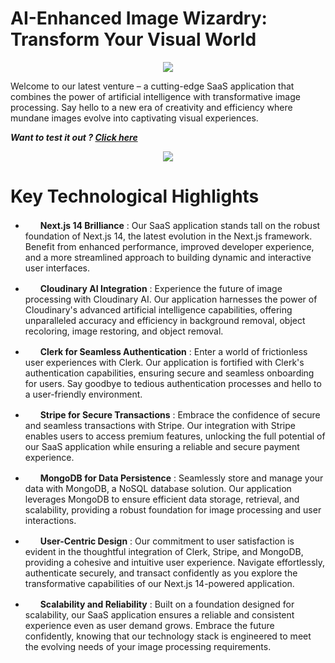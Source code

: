 # AI-Enhanced Image Wizardry: Transform Your Visual World
<p align="center">
   <img src="https://github.com/Seif-Denguezli/BetterWithAI/assets/86165032/1e3f7f04-71c5-4200-a1ba-2806806805e3" />
</p>

Welcome to our latest venture – a cutting-edge SaaS application that combines the power of artificial intelligence with transformative image processing. Say hello to a new era of creativity and efficiency where mundane images evolve into captivating visual experiences.

*__Want to test it out ? <a href="https://better-with-ai.vercel.app/"><b>Click here</b></a>__*


<p align="center">
   <img src="https://github.com/Seif-Denguezli/BetterWithAI/assets/86165032/8b9ce257-7870-407f-adf9-e908b013553c" />
</p>

# Key Technological Highlights

* <img src="https://github.com/Seif-Denguezli/BetterWithAI/assets/86165032/892c3338-5c86-4286-b8bf-376f3673b100" width="16" height="16" />&nbsp; <b>Next.js 14 Brilliance</b> : Our SaaS application stands tall on the robust foundation of Next.js 14, the latest evolution in the Next.js framework. Benefit from enhanced performance, improved developer experience, and a more streamlined approach to building dynamic and interactive user interfaces.

* <img src="https://github.com/Seif-Denguezli/BetterWithAI/assets/86165032/10e9d581-e83b-4f0a-abe5-193d6ec7b13c" width="16" height="16" />&nbsp; <b>Cloudinary AI Integration</b> : Experience the future of image processing with Cloudinary AI. Our application harnesses the power of Cloudinary's advanced artificial intelligence capabilities, offering unparalleled accuracy and efficiency in background removal, object recoloring, image restoring, and object removal.

* <img src="https://github.com/Seif-Denguezli/BetterWithAI/assets/86165032/47a38bd5-7b1f-4796-8429-3d5c18697080" width="16" height="16" />&nbsp; <b>Clerk for Seamless Authentication</b> : Enter a world of frictionless user experiences with Clerk. Our application is fortified with Clerk's authentication capabilities, ensuring secure and seamless onboarding for users. Say goodbye to tedious authentication processes and hello to a user-friendly environment.

* <img src="https://github.com/Seif-Denguezli/BetterWithAI/assets/86165032/2dbfa3bc-0604-4453-9d16-35f85d4e7c9f" width="16" height="16" />&nbsp; <b>Stripe for Secure Transactions</b> : Embrace the confidence of secure and seamless transactions with Stripe. Our integration with Stripe enables users to access premium features, unlocking the full potential of our SaaS application while ensuring a reliable and secure payment experience.

* <img src="https://github.com/Seif-Denguezli/BetterWithAI/assets/86165032/fc4caa48-92df-41d4-9202-6be371d235a4" width="16" height="16" />&nbsp; <b>MongoDB for Data Persistence</b> : Seamlessly store and manage your data with MongoDB, a NoSQL database solution. Our application leverages MongoDB to ensure efficient data storage, retrieval, and scalability, providing a robust foundation for image processing and user interactions.

* <img src="https://github.com/Seif-Denguezli/BetterWithAI/assets/86165032/19dc66b5-2908-4f11-8db0-5362e7a19759" width="16" height="16" />&nbsp; <b>User-Centric Design</b> : Our commitment to user satisfaction is evident in the thoughtful integration of Clerk, Stripe, and MongoDB, providing a cohesive and intuitive user experience. Navigate effortlessly, authenticate securely, and transact confidently as you explore the transformative capabilities of our Next.js 14-powered application.

* <img src="https://github.com/Seif-Denguezli/BetterWithAI/assets/86165032/613e957e-5dd1-47d1-872e-8fdc9ae70e1b" width="16" height="16" />&nbsp; <b>Scalability and Reliability</b> : Built on a foundation designed for scalability, our SaaS application ensures a reliable and consistent experience even as user demand grows. Embrace the future confidently, knowing that our technology stack is engineered to meet the evolving needs of your image processing requirements.



